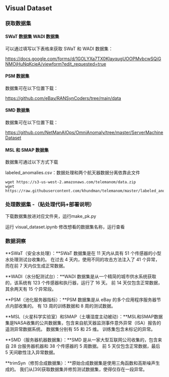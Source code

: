 ## Visual Dataset

### 获取数据集

#### SWaT 数据集 WADI 数据集
可以通过填写以下表格来获取 SWaT 和 WADI 数据集：

https://docs.google.com/forms/d/1GOLYXa7TX0KlayqugUOOPMvbcwSQiGNMOjHuNqKcieA/viewform?edit_requested=true



#### PSM 数据集

数据集可在以下位置下载：

https://github.com/eBay/RANSynCoders/tree/main/data



#### SMD 数据集

数据集可在以下位置下载：

https://github.com/NetManAIOps/OmniAnomaly/tree/master/ServerMachineDataset



#### MSL 和 SMAP 数据集

数据集可通过以下方式下载

labeled_anomalies.csv：数据处理和两个航天器数据分离依靠此文件


```
wget https://s3-us-west-2.amazonaws.com/telemanom/data.zip
wget https://raw.githubusercontent.com/khundman/telemanom/master/labeled_anomalies.csv
```








### 处理数据集 -（贴处理代码+部署说明）

下载数据集放进对应文件夹，运行make_pk.py

运行 visual_dataset.ipynb 修改想看的数据集名称，运行查看

### 数据洞察 

**SWaT（安全水处理）：**SWaT 数据集是在 11 天内从具有 51 个传感器的小型水处理测试台收集的。 在过去 4 天内，使用不同的攻击方法注入了 41 个异常，而在前 7 天内仅生成正常数据。 

**WADI（水分配测试台）：**WADI 数据集是从一个精简的城市供水系统获取的，该系统有 123 个传感器和执行器，运行了 16 天。 前 14 天仅包含正常数据，其余两天有 15 个异常段。 

**PSM（池化服务器指标）：**PSM 数据集是从 eBay 的多个应用程序服务器节点内部收集的。 有 13 周的训练数据和 8 周的测试数据。 

**MSL（火星科学实验室）和SMAP（土壤湿度主动被动）：**MSL和SMAP数据集是NASA收集的公共数据集，包含来自航天器监测事件意外异常（ISA）报告的遥测异常数据系统。 数据集分别有 55 和 25 维。 训练集包含未标记的异常。 

**SMD（服务器机器数据集）：**SMD 是从一家大型互联网公司收集的，包含来自 28 台服务器机器和 38 个传感器的 5 周数据。 前 5 天仅包含正常数据，最后 5 天间歇性注入异常数据。 

**trimSyn（修剪合成数据集）：**原始合成数据集是使用三角函数和高斯噪声生成的。 我们从[39]获取数据集并修剪测试数据集，使得仅存在一段异常。

